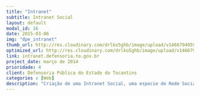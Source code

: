 ```yaml
---
title: "Intranet"
subtitle: Intranet Social
layout: default
modal_id: 16
date: 2015-03-06
img: "dpe_intranet"
thumb_url: http://res.cloudinary.com/drlko5ghb/image/upload/v1466794959/sx2zuwbtkqlrzowbw6l3.png
optimized_url: http://res.cloudinary.com/drlko5ghb/image/upload/v1466794960/yjhrudxel6xgztidqqnw.png
link: intranet.defensoria.to.gov.br
project_date: março de 2014
prioridade: 4
client: Defensoria Pública do Estado do Tocantins
categories : [Web]
description: "Criação de uma Intranet Social, uma especie de Rede Social onde os servidores podem se expressar, interegir além de ter acesso a emissão de contra-cheques, imposto de renda, movimentação de documentos na instituição e acesso direto a outros serviços voltados ao servidor. Utiliza Django, Node-JS dentre outras tecnologias"
---
```

